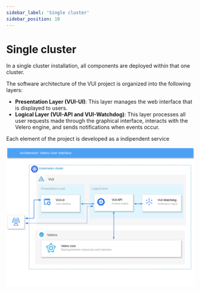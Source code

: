 ```yaml
---
sidebar_label: 'Single cluster'
sidebar_position: 10
---
```


# Single cluster

In a single cluster installation, all components are deployed within that one cluster.

The software architecture of the VUI project is organized into the following layers:

- **Presentation Layer (VUI-UI)**: This layer manages the web interface that is displayed to users.
- **Logical Layer (VUI-API and VUI-Watchdog)**: This layer processes all user requests made through the graphical interface, interacts with the Velero engine, and sends notifications when events occur.

Each element of the project is developed as a indipendent service

![software-architecture-sc](./../../assets/screenshots/20_sa_VUI.png)
